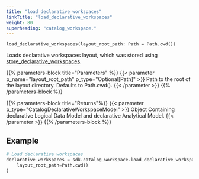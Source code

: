 ```yaml
---
title: "load_declarative_workspaces"
linkTitle: "load_declarative_workspaces"
weight: 80
superheading: "catalog_workspace."
---
```




``load_declarative_workspaces(layout_root_path: Path = Path.cwd())``

Loads declarative workspaces layout, which was stored using [store_declarative_workspaces](../store_declarative_workspaces/).

{{% parameters-block title="Parameters" %}}
{{< parameter p_name="layout_root_path" p_type="Optional[Path]" >}}
Path to the root of the layout directory. Defaults to Path.cwd().
{{< /parameter >}}
{{% /parameters-block %}}

{{% parameters-block title="Returns"%}}
{{< parameter p_type="CatalogDeclarativeWorkspaceModel" >}}
Object Containing declarative Logical Data Model and declarative Analytical Model.
{{< /parameter >}}
{{% /parameters-block %}}

## Example

```Python
# Load declarative workspaces
declarative_workspaces = sdk.catalog_workspace.load_declarative_workspaces(
    layout_root_path=Path.cwd()
)
```
